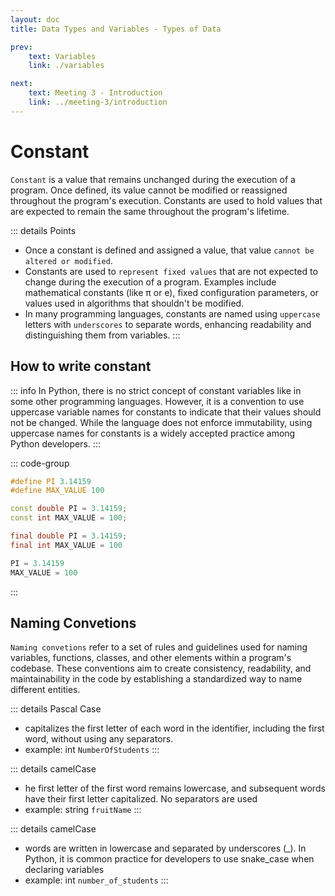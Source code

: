 ```yaml
---
layout: doc
title: Data Types and Variables - Types of Data

prev:
    text: Variables
    link: ./variables

next:
    text: Meeting 3 - Introduction
    link: ../meeting-3/introduction
---
```

# Constant
`Constant` is a value that remains unchanged during the execution of a program. Once defined, its value cannot be modified or reassigned throughout the program's execution. Constants are used to hold values that are expected to remain the same throughout the program's lifetime.

::: details Points
- Once a constant is defined and assigned a value, that value `cannot be altered or modified`.
- Constants are used to `represent fixed values` that are not expected to change during the execution of a program. Examples include mathematical constants (like π or e), fixed configuration parameters, or values used in algorithms that shouldn't be modified.
- In many programming languages, constants are named using `uppercase` letters with `underscores` to separate words, enhancing readability and distinguishing them from variables.
:::

## How to write constant
::: info
In Python, there is no strict concept of constant variables like in some other programming languages. However, it is a convention to use uppercase variable names for constants to indicate that their values should not be changed. While the language does not enforce immutability, using uppercase names for constants is a widely accepted practice among Python developers.
:::

::: code-group
```c [C]
#define PI 3.14159
#define MAX_VALUE 100
```

```c++ [C++]
const double PI = 3.14159;
const int MAX_VALUE = 100;
```

```java [Java]
final double PI = 3.14159;
final int MAX_VALUE = 100
```

```python [Python]
PI = 3.14159
MAX_VALUE = 100
```
:::

## Naming Convetions
`Naming convetions` refer to a set of rules and guidelines used for naming variables, functions, classes, and other elements within a program's codebase. These conventions aim to create consistency, readability, and maintainability in the code by establishing a standardized way to name different entities.

::: details Pascal Case
- capitalizes the first letter of each word in the identifier, including the first word, without using any separators.
- example: int `NumberOfStudents`
:::

:::  details camelCase 
- he first letter of the first word remains lowercase, and subsequent words have their first letter capitalized. No separators are used
- example:  string `fruitName`
:::

:::  details camelCase 
- words are written in lowercase and separated by underscores (_). In Python, it is common practice for developers to use snake_case when declaring variables 
- example: int `number_of_students`
:::